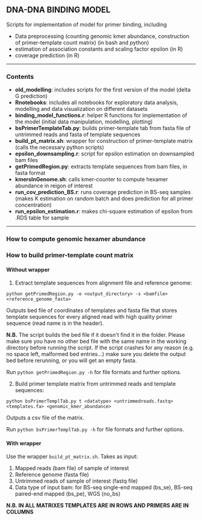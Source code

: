 ## DNA-DNA BINDING MODEL
Scripts for implementation of model for primer binding, including
* Data preprocessing (counting genomic kmer abundance, construction of primer-template count matrix) (in bash and python)
* estimation of association constants and scaling factor epsilon (in R)
* coverage prediction (in R)

***

### Contents
* __old_modelling__: includes scripts for the first version of the model (delta G prediction)
* __Rnotebooks__: includes all notebooks for exploratory data analysis, modelling and data visualization on different datasets
* __binding_model_functions.r__: helper R functions for implementation of the model (initial data manipulation, modelling, plotting)
* __bsPrimerTemplateTab.py__: builds primer-template tab from fasta file of untrimmed reads and fasta of template sequences
* __build_pt_matrix.sh__: wrapper for construction of primer-template matrix (calls the necessary python scripts)
* __epsilon_downsampling.r__: script for epsilon estimation on downsampled bam files
* __getPrimedRegion.py__: extracts template sequences from bam files, in fasta format
* __kmersInGenome.sh__: calls kmer-counter to compute hexamer abundance in reigon of interest
* __run_cov_prediction_BS.r__: runs coverage prediction in BS-seq samples (makes K estimation on random batch and does prediction for all primer concentration)
* __run_epsilon_estimation.r__: makes chi-square estimation of epsilon from .RDS table for sample

***
### How to compute genomic hexamer abundance



### How to build primer-template count matrix
#### Without wrapper
1. Extract template sequences from alignment file and reference genome:
```
python getPrimedRegion.py -o <output_directory> -s <bamfile> <reference_genome_fasta>
```
Outputs bed file of coordinates of templates and fasta file that stores template sequences for every aligned read with high quality primer sequence (read name is in the header).

**N.B.** The script builds the bed file if it doesn't find it in the folder. Please make sure you have no other bed file with the same name in the working directory before running the script. If the script crashes for any reason (e.g. no space left, malformed bed entries...) make sure you delete the output bed before rerunning, or you will get an empty fasta.

Run `python getPrimedRegion.py -h` for file formats and further options.

2. Build primer template matrix from untrimmed reads and template sequences:
```
python bsPrimerTemplTab.py t <datatype> <untrimmedreads.fastq> <templates.fa> <genomic_kmer_abundance>
```
Outputs a csv file of the matrix.

Run `python bsPrimerTemplTab.py -h` for file formats and further options.

#### With wrapper
Use the wrapper `build_pt_matrix.sh`. Takes as input:
1. Mapped reads (bam file) of sample of interest
2. Reference genome (fasta file)
3. Untrimmed reads of sample of interest (fastq file)
4. Data type of input bam: for BS-seq single-end mapped (bs_se), BS-seq paired-end mapped (bs_pe), WGS (no_bs)

**N.B. IN ALL MATRIXES TEMPLATES ARE IN ROWS AND PRIMERS ARE IN COLUMNS**  
